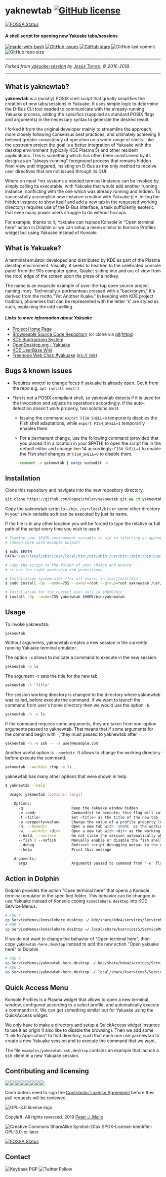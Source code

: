 # yaknewtab [![GitHub license](https://img.shields.io/github/license/RogueScholar/yaknewtab.svg?logo=GNU&style=for-the-badge)](https://github.com/RogueScholar/yaknewtab/blob/master/LICENSE)
[![FOSSA Status](https://app.fossa.io/api/projects/git%2Bgithub.com%2FRogueScholar%2Fyaknewtab.svg?type=shield)](https://app.fossa.io/projects/git%2Bgithub.com%2FRogueScholar%2Fyaknewtab?ref=badge_shield)

#### A shell script for opening new Yakuake tabs/sessions

[![made-with-bash](https://img.shields.io/static/v1.svg?label=Made%20With&message=Bash&color=blue&logo=GNU&style=for-the-badge)](https://www.gnu.org/software/bash/) [![GitHub issues](https://img.shields.io/github/issues/RogueScholar/yaknewtab.svg?logo=GitHub&style=for-the-badge)](https://github.com/RogueScholar/yaknewtab/issues) [![GitHub stars](https://img.shields.io/github/stars/RogueScholar/yaknewtab.svg?logo=GitHub&style=for-the-badge)](https://github.com/RogueScholar/yaknewtab/stargazers) ![GitHub last commit](https://img.shields.io/github/last-commit/RogueScholar/yaknewtab.svg?logo=GitHub&style=for-the-badge) ![GitHub repo size](https://img.shields.io/github/repo-size/RogueScholar/yaknewtab.svg?logo=GitHub&style=for-the-badge)

___
_Forked from [yakuake-session](https://github.com/aplatanado/yakuake-session) by [Jesús Torres](https://github.com/aplatanado), © 2010-2018._
___

## What is yaknewtab?

**yaknewtab** is a (mostly) POSIX shell script that greatly simplifies the creation of new tabs/sessions in Yakuake. It uses simple logic to determine the D-Bus CLI tool needed to communicate with the already-running Yakuake process, adding the specifics (supplied as standard POSIX flags and arguments) in the necessary syntax to generate the desired result.

I forked it from the original developer mainly to streamline the approach, more closely following consensus best practices, and ultimately achieving (I believe) greater consistency of operation on a wider range of shells. Like the upstream project the goal is a better integration of Yakuake with the desktop environment (typically KDE Plasma 5) and other resident applications. This is something which has often been constrained by its design as an "always-running" foreground process that remains hidden from view until triggered, insisting on D-Bus as the only method to receive user directives that are not issued through its GUI.

Where on most *nix systems a needed terminal instance can be invoked by simply calling its executable, with Yakuake that would add another running instance, conflicting with the one which was already running and hidden. To successfully accomplish new instance creation with Yakuake (i.e. telling the hidden instance to show itself and add a new tab in the requested working directory) requires use of the D-Bus interface, a task sufficiently esoteric that even many power users struggle to do without hiccups.

For example, thanks to it, Yakuake can replace Konsole in "Open terminal here" action in Dolphin or we can setup a menu similar to Konsole Profiles widget but using Yakuake instead of Konsole.

## What is Yakuake?

A terminal emulator developed and distributed by KDE as part of the Plasma desktop environment. Visually, it seeks to hearken to the celebrated console panel from the 90s computer game, Quake: sliding into and out of view from the (top) edge of the screen upon the press of a hotkey.

The name is an exquisite example of over-the-top open source project naming irony. Technically a portmanteau crossed with a "backronym," it's derived from the motto "Yet Another Kuake." In keeping with KDE project tradition, phonemes that can be represented with the letter 'k' are styled as such, explaining the odd spelling.

#### _Links to more information about Yakuake_

* [Project Home Page](https://kde.org/applications/system/yakuake/)
* [Browseable Source Code Repository](https://cgit.kde.org/yakuake.git/) (or clone via [git](git://anongit.kde.org/yakuake.git)/[https](https://anongit.kde.org/yakuake.git))
* [KDE Bugtracking System](https://bugs.kde.org/buglist.cgi?component=general&list_id=1612098&product=yakuake&resolution=---)
* [OpenDesktop.org - Yakuake](https://www.linux-apps.com/content/show.php?content=29153)
* [KDE UserBase Wiki](https://userbase.kde.org/Yakuake)
* [Freenode Web Chat: #yakuake](http://webchat.freenode.net/?randomnick=1&channels=%23yakuake&prompt=1&uio=MTY9dHJ1ZSY5PXRydWUmMTI9dHJ1ZQ6c) ([irc:// link](irc://irc.freenode.org/#yakuake))

## Bugs & known issues

* Requires wmctrl to change focus if yakuake is already open. Get it from the repo e.g. `apt install wmctrl`

* Fish is not a POSIX compliant shell, so yaknewtab detects if it is used for the invocation and adjusts its operations accordingly. If the auto-detection doesn't work properly, two solutions exist:
  * Issuing the command `export FISH_SHELL=0` temporarily disables the Fish shell adaptations, while `export FISH_SHELL=1` temporarily enables them

  * For a permanent change, use the following command (provided that you placed it in a location in your $PATH) to open the script file in the default editor and change line 14 accordingly: `FISH_SHELL=1` to enable the Fish shell changes or `FISH_SHELL=0` to disable them.

      ```bash
      command -v yaknewtab | xargs sudoedit -e
      ```

## Installation

Clone this repository and navigate into the new repository directory.

```bash
git clone https://github.com/RogueScholar/yaknewtab.git && cd yaknewtab
```

Copy the yaknewtab script to `~/bin`, `/usr/local/bin` or some other directory in your `$PATH` variable so it can be executed by just its name.

If the file is in any other location you will be forced to type the relative or full path of the script every time you wish to use it.

```bash
# Examine your $PATH environment variable to aid in selecting an appropriate folder
# (Shown here with example output)

$ echo $PATH
PATH="/usr/local/sbin:/usr/local/bin:/usr/sbin:/usr/bin:/sbin:/bin:/usr/games:$HOME/bin"

# Copy the script to the folder of your choice and ensure
# it has the right ownership and permissions

# Installation system-wide (for all users) in /usr/local/bin
$ sudo install -Dp --mode=755 --owner=root --group=root yaknewtab /usr/local/bin/yaknewtab

# Installation for the current user only in $HOME/bin
$ install -Dp --mode=755 yaknewtab $HOME/bin/yaknewtab
```

## Usage

To invoke yaknewtab:

`yaknewtab`

Without arguments, yaknewtab creates a new session in the currently running Yakuake terminal emulator.

The option `-e` allows to indicate a command to execute in the new session.

```bash
yaknewtab -e ls
```

The argument `-t` sets the title for the new tab.

```bash
yaknewtab -t "Title"
```

The session working directory is changed to the directory where yaknewtab
was called, before execute the command. If we want to launch the command from
user's home directory then we would use the option `-h`.

```bash
yaknewtab -h -e ls
```

If the command requires some arguments, they are taken from non-option
arguments passed to yaknewtab. That means that if some arguments for the
command begin with `-`, they must passed to yaknewtab after `--`.

```bash
yaknewtab -h -e ssh -- -X user@example.com
```

Another useful option is `--workdir`. It allows to change the working directory
before execute the command.

```bash
yaknewtab --workdir /tmp -e ls
```

yaknewtab has many other options that were shown in help.

```bash
$ yaknewtab --help

  Usage: yaknewtab [options] [args]

    Options:
      -q                      Keep the Yakuake window hidden
      -e <cmd>                Command(s) to execute; this flag will catch all subsequent arguments, so must be called last
      -t <title>              Set <title> as the title of the new tab
      -p <property=value>     Change the value of a profile property (only for KDE 4)
      -h, --homedir           Open a new tab with '$HOME' as the working directory
      -w, --workdir <dir>     Open a new tab with <dir> as the working directory
      --hold, --noclose       Do not close the session automatically when the command ends
      --fish | --nofish       Manually enable or disable the fish shell autocompletion support
      --debug                 Redirect script debugging output to the console
      --help                  Print this message

    Arguments:
      args                    Arguments passed to command from '-e' flag
```

## Action in Dolphin

Dolphin provides the action "Open terminal here" that opens a Konsole terminal
emulator in the specified folder. This behavior can be changed to use Yakuake
instead of Konsole coping `konsolehere.desktop` into KDE Service Menus.

```bash
# KDE 4
cp ServiceMenus/konsolehere.desktop ~/.kde/share/kde4/services/ServiceMenus/
# KDE 5
cp ServiceMenus/konsolehere.desktop ~/.local/share/kservices5/ServiceMenus/
```

If we do not want to change the behavior of "Open terminal here", then copy
`yaknewtab-here.desktop` instead to add the new action "Open yakuake here" to
Dolphin.

```bash
# KDE 4
cp ServiceMenus/yaknewtab-here.desktop ~/.kde/share/kde4/services/ServiceMenus/
# KDE 5
cp ServiceMenus/yaknewtab-here.desktop ~/.local/share/kservices5/ServiceMenus/
```

## Quick Access Menu

Konsole Profiles is a Plasma widget that allows to open a new terminal window, configured according to a select profile, and automatically execute a command in it. We can get something similar but for Yakuake using the QuickAccess widget.

We only have to make a directory and setup a QuickAccess widget instance to use it as origin (I also like to disable the browsing). Then we add some "Link to Application" to that directory, such that each one use yaknewtab to create a new Yakuake session and to execute the command that we want.

The file `examples/yaknewtab-ssh.desktop` contains an example that launch a ssh client in a new Yakuake session.

## Contributing and licensing

[![](https://sourcerer.io/fame/RogueScholar/RogueScholar/yaknewtab/images/0)](https://sourcerer.io/fame/RogueScholar/RogueScholar/yaknewtab/links/0)[![](https://sourcerer.io/fame/RogueScholar/RogueScholar/yaknewtab/images/1)](https://sourcerer.io/fame/RogueScholar/RogueScholar/yaknewtab/links/1)[![](https://sourcerer.io/fame/RogueScholar/RogueScholar/yaknewtab/images/2)](https://sourcerer.io/fame/RogueScholar/RogueScholar/yaknewtab/links/2)[![](https://sourcerer.io/fame/RogueScholar/RogueScholar/yaknewtab/images/3)](https://sourcerer.io/fame/RogueScholar/RogueScholar/yaknewtab/links/3)[![](https://sourcerer.io/fame/RogueScholar/RogueScholar/yaknewtab/images/4)](https://sourcerer.io/fame/RogueScholar/RogueScholar/yaknewtab/links/4)[![](https://sourcerer.io/fame/RogueScholar/RogueScholar/yaknewtab/images/5)](https://sourcerer.io/fame/RogueScholar/RogueScholar/yaknewtab/links/5)[![](https://sourcerer.io/fame/RogueScholar/RogueScholar/yaknewtab/images/6)](https://sourcerer.io/fame/RogueScholar/RogueScholar/yaknewtab/links/6)[![](https://sourcerer.io/fame/RogueScholar/RogueScholar/yaknewtab/images/7)](https://sourcerer.io/fame/RogueScholar/RogueScholar/yaknewtab/links/7)

Contributers need to sign the [Contributor License Agreement](http://contributoragreements.org/ca-cla-chooser/?beneficiary-name=Peter+J.+Mello&project-name=yaknewtab&project-website=https%3A%2F%2Fgithub.com%2FRogueScholar%2Fyaknewtab&project-email=admin%40petermello.net&process-url=https%3A%2F%2Fgithub.com%2FRogueScholar%2Fyaknewtab&project-jurisdiction=United+States+of+America&agreement-exclusivity=exclusive&fsfe-compliance=&fsfe-fla=&outbound-option=fsfe&outboundlist=GPL-3.0&outboundlist-custom=&medialist=CC-BY-NC-SA-4.0&patent-option=Traditional&your-date=&your-name=&your-title=&your-address=&your-patents=&pos=apply&action=) before their pull requests will be reviewed.

![GPL-3.0 license logo](https://www.gnu.org/graphics/gplv3-with-text-136x68.png)

Copyleft: All rights reversed. 2019 [Peter J. Mello](https://github.com/RogueScholar)

![Creative Commons ShareAlike Symbol-20px](https://user-images.githubusercontent.com/15098724/56478451-5958a680-6464-11e9-944a-f4c744e70f26.png) SPDX-License-Identifier: GPL-3.0-or-later


[![FOSSA Status](https://app.fossa.io/api/projects/git%2Bgithub.com%2FRogueScholar%2Fyaknewtab.svg?type=large)](https://app.fossa.io/projects/git%2Bgithub.com%2FRogueScholar%2Fyaknewtab?ref=badge_large)

## Contact

![Keybase PGP](https://img.shields.io/keybase/pgp/rscholar.svg?label=Keybase.io&logo=Keybase&logoColor=white&style=for-the-badge) ![Twitter Follow](https://img.shields.io/twitter/follow/SingularErgoSum.svg?color=orange&label=Follow%20%40SingularErgoSum&logo=Twitter&style=for-the-badge)